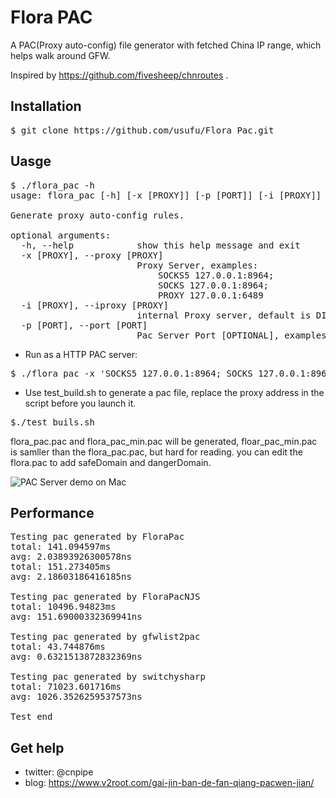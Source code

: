 # Flora PAC

A PAC(Proxy auto-config) file generator with fetched China IP range, which helps walk around GFW.

Inspired by https://github.com/fivesheep/chnroutes .

## Installation
<pre>
$ git clone https://github.com/usufu/Flora_Pac.git
</pre>

## Uasge
<pre>
$ ./flora_pac -h
usage: flora_pac [-h] [-x [PROXY]] [-p [PORT]] [-i [PROXY]]

Generate proxy auto-config rules.

optional arguments:
  -h, --help            show this help message and exit
  -x [PROXY], --proxy [PROXY]
                        Proxy Server, examples:
                            SOCKS5 127.0.0.1:8964;
                            SOCKS 127.0.0.1:8964;
                            PROXY 127.0.0.1:6489
  -i [PROXY], --iproxy [PROXY]
                        internal Proxy server, default is DIRECT, especially for company network if it need a internal proxy to access outside network.
  -p [PORT], --port [PORT]
                        Pac Server Port [OPTIONAL], examples: 8970
</pre>
* Run as a HTTP PAC server:
<pre>
$ ./flora_pac -x 'SOCKS5 127.0.0.1:8964; SOCKS 127.0.0.1:8964; DIRECT' -p 8970
</pre>
* Use test_build.sh to generate a pac file, replace the proxy address in the script before you launch it.
<pre>
$./test_buils.sh
</pre>
flora_pac.pac and flora_pac_min.pac will be generated, floar_pac_min.pac is samller than the flora_pac.pac, but hard for reading.
you can edit the flora.pac to add safeDomain and dangerDomain.

![PAC Server demo on Mac](https://raw.github.com/Leask/Flora_Pac/master/screenshots/mac.jpg "PAC Server demo on Mac")

## Performance
<pre>
Testing pac generated by FloraPac
total: 141.094597ms
avg: 2.03893926300578ns
total: 151.273405ms
avg: 2.18603186416185ns

Testing pac generated by FloraPacNJS
total: 10496.94823ms
avg: 151.69000332369941ns

Testing pac generated by gfwlist2pac
total: 43.744876ms
avg: 0.6321513872832369ns

Testing pac generated by switchysharp
total: 71023.601716ms
avg: 1026.3526259537573ns

Test end
</pre>

## Get help
* twitter: @cnpipe
* blog: https://www.v2root.com/gai-jin-ban-de-fan-qiang-pacwen-jian/